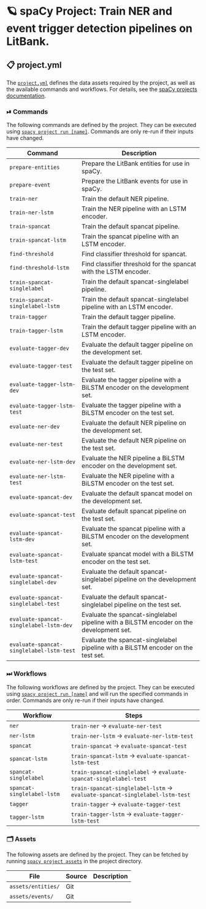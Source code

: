 <!-- SPACY PROJECT: AUTO-GENERATED DOCS START (do not remove) -->

# 🪐 spaCy Project: Train NER and event trigger detection pipelines on LitBank.

## 📋 project.yml

The [`project.yml`](project.yml) defines the data assets required by the
project, as well as the available commands and workflows. For details, see the
[spaCy projects documentation](https://spacy.io/usage/projects).

### ⏯ Commands

The following commands are defined by the project. They
can be executed using [`spacy project run [name]`](https://spacy.io/api/cli#project-run).
Commands are only re-run if their inputs have changed.

| Command | Description |
| --- | --- |
| `prepare-entities` | Prepare the LitBank entities for use in spaCy. |
| `prepare-event` | Prepare the LitBank events for use in spaCy. |
| `train-ner` | Train the default NER pipeline. |
| `train-ner-lstm` | Train the NER pipeline with an LSTM encoder. |
| `train-spancat` | Train the default spancat pipeline. |
| `train-spancat-lstm` | Train the spancat pipeline with an LSTM encoder. |
| `find-threshold` | Find classifier threshold for spancat. |
| `find-threshold-lstm` | Find classifier threshold for the spancat with the LSTM encoder. |
| `train-spancat-singlelabel` | Train the default spancat-singlelabel pipeline. |
| `train-spancat-singlelabel-lstm` | Train the default spancat-singlelabel pipeline with an LSTM encoder. |
| `train-tagger` | Train the default tagger pipeline. |
| `train-tagger-lstm` | Train the default tagger pipeline with an LSTM encoder. |
| `evaluate-tagger-dev` | Evaluate the default tagger pipeline on the development set. |
| `evaluate-tagger-test` | Evaluate the default tagger pipeline on the test set. |
| `evaluate-tagger-lstm-dev` | Evaluate the tagger pipeline with a BiLSTM encoder on the development set. |
| `evaluate-tagger-lstm-test` | Evaluate the tagger pipeline with a BiLSTM encoder on the test set. |
| `evaluate-ner-dev` | Evaluate the default NER pipeline on the development set. |
| `evaluate-ner-test` | Evaluate the default NER pipeline on the test set. |
| `evaluate-ner-lstm-dev` | Evaluate the NER pipeline a BiLSTM encoder on the development set. |
| `evaluate-ner-lstm-test` | Evaluate the NER pipeline with a BiLSTM encoder on the test set. |
| `evaluate-spancat-dev` | Evaluate the default spancat model on the development set. |
| `evaluate-spancat-test` | Evaluate default spancat pipeline on the test set. |
| `evaluate-spancat-lstm-dev` | Evaluate the spancat pipeline with a BiLSTM encoder on the development set. |
| `evaluate-spancat-lstm-test` | Evaluate spancat model with a BiLSTM encoder on the test set. |
| `evaluate-spancat-singlelabel-dev` | Evaluate the default spancat-singlelabel pipeline on the development set. |
| `evaluate-spancat-singlelabel-test` | Evaluate the default spancat-singlelabel pipeline on the test set. |
| `evaluate-spancat-singlelabel-lstm-dev` | Evaluate the spancat-singlelabel pipeline with a BiLSTM encoder on the development set. |
| `evaluate-spancat-singlelabel-lstm-test` | Evaluate the spancat-singlelabel pipeline with a BiLSTM encoder on the test set. |

### ⏭ Workflows

The following workflows are defined by the project. They
can be executed using [`spacy project run [name]`](https://spacy.io/api/cli#project-run)
and will run the specified commands in order. Commands are only re-run if their
inputs have changed.

| Workflow | Steps |
| --- | --- |
| `ner` | `train-ner` &rarr; `evaluate-ner-test` |
| `ner-lstm` | `train-ner-lstm` &rarr; `evaluate-ner-lstm-test` |
| `spancat` | `train-spancat` &rarr; `evaluate-spancat-test` |
| `spancat-lstm` | `train-spancat-lstm` &rarr; `evaluate-spancat-lstm-test` |
| `spancat-singlelabel` | `train-spancat-singlelabel` &rarr; `evaluate-spancat-singlelabel-test` |
| `spancat-singlelabel-lstm` | `train-spancat-singlelabel-lstm` &rarr; `evaluate-spancat-singlelabel-lstm-test` |
| `tagger` | `train-tagger` &rarr; `evaluate-tagger-test` |
| `tagger-lstm` | `train-tagger-lstm` &rarr; `evaluate-tagger-lstm-test` |

### 🗂 Assets

The following assets are defined by the project. They can
be fetched by running [`spacy project assets`](https://spacy.io/api/cli#project-assets)
in the project directory.

| File | Source | Description |
| --- | --- | --- |
| `assets/entities/` | Git |  |
| `assets/events/` | Git |  |

<!-- SPACY PROJECT: AUTO-GENERATED DOCS END (do not remove) -->